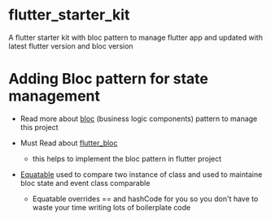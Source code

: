 # flutter_starter_kit
A flutter starter kit with bloc pattern to manage flutter app and updated with latest flutter version and bloc version 

# Adding Bloc pattern for state management
  * Read more about [bloc](https://pub.dev/packages/bloc#-readme-tab-) (business logic components) pattern to manage this project

  * Must Read about [flutter_bloc](https://pub.dev/packages/flutter_bloc#-readme-tab-)
    - this helps to implement the bloc pattern in flutter project
  
  * [Equatable](https://pub.dev/packages/equatable) used to compare two instance of  class
    and used to maintaine bloc state and event class comparable
    - Equatable overrides == and hashCode for you so you don't have to waste your time writing lots of boilerplate code